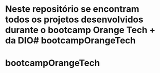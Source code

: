 # Neste repositório se encontram todos os projetos desenvolvidos durante o bootcamp Orange Tech + da DIO# bootcampOrangeTech
# bootcampOrangeTech

